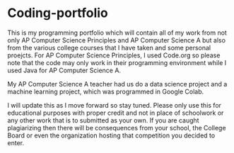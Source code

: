 # Coding-portfolio

This is my programming portfolio which will contain all of my work from not only AP Computer Science Principles and AP Computer Science A but also from the various college courses 
that I have taken and some personal proejcts. For AP Computer Science Principles, I used Code.org so please note that the code may only work in their programming environment while I used Java for 
AP Computer Science A. 

My AP Computer Science A teacher had us do a data science project and a machine learning project, which was programmed in Google Colab. 

I will update this as I move forward so stay tuned. Please only use this for educational purposes with proper credit and not in place of schoolwork or any other work 
that is to submitted as your own. If you are caught plagiarizing then there will be consequences from your school, the College Board or even the
organization hosting that competition you decided to enter. 

